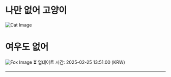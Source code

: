 
# 나만 없어 고양이

![Cat Image](https://cdn2.thecatapi.com/images/741.jpg)

# 여우도 없어
![Fox Image](https://randomfox.ca/images/49.jpg)
⏳ 업데이트 시간: 2025-02-25 13:51:00 (KRW)

---
